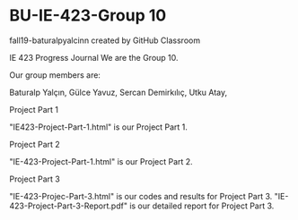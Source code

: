# BU-IE-423-Group 10
fall19-baturalpyalcinn created by GitHub Classroom

IE 423 Progress Journal
We are the Group 10.

Our group members are:

Baturalp Yalçın,
Gülce Yavuz,
Sercan Demirkılıç,
Utku Atay,

Project Part 1

"IE423-Project-Part-1.html" is our Project Part 1.

Project Part 2

"IE-423-Project-Part-1.html" is our Project Part 2.

Project Part 3

"IE-423-Projec-Part-3.html" is our codes and results for Project Part 3.
"IE-423-Project-Part-3-Report.pdf" is our detailed report for Project Part 3.
